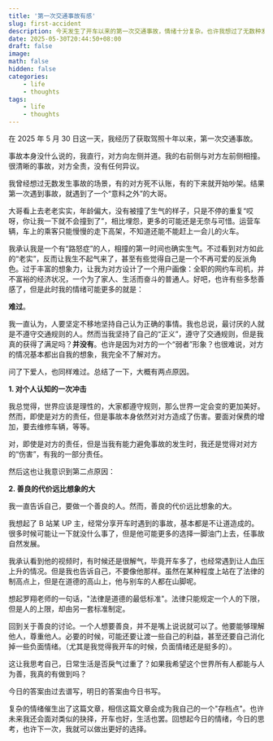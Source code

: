```yaml
---
title: '第一次交通事故有感'
slug: first-accident
description: 今天发生了开车以来的第一次交通事故，情绪十分复杂。也许我想过了无数种发生事故时，与对方争吵的场景。唯独没有想过，即使对方全责，但是我的感觉，竟然是──难过。
date: 2025-05-30T20:44:50+08:00
draft: false
image: 
math: false
hidden: false
categories: 
    - life
    - thoughts
tags: 
    - life
    - thoughts
---
```


在 2025 年 5 月 30 日这一天，我经历了获取驾照十年以来，第一次交通事故。

事故本身没什么说的，我直行，对方向左侧并道。我的右前侧与对方左前侧相撞。很清晰的事故，对方全责，没有任何异议。

我曾经想过无数发生事故的场景，有的对方死不认账，有的下来就开始吵架。结果第一次遇到事故，就遇到了一个“意料之外”的大哥。

大哥看上去老老实实，年龄偏大，没有被撞了生气的样子，只是不停的重复“哎呀，你让我一下就不会撞到了”，相比埋怨，更多的可能还是无奈与可惜。运营车辆，车上的乘客只能慢慢的走下高架，不知道还能不能赶上一会儿的火车。

我承认我是一个有“路怒症”的人，相撞的第一时间也确实生气。不过看到对方如此的“老实”，反而让我生不起气来了，甚至有些觉得自己是一个不再可爱的反派角色。过于丰富的想象力，让我为对方设计了一个用户画像：全职的网约车司机，并不富裕的经济状况，一个为了家人、生活而奋斗的普通人。好吧，也许有些多愁善感了，但是此时我的情绪可能更多的就是：

**难过**。

我一直认为，人要坚定不移地坚持自己认为正确的事情。我也总说，最讨厌的人就是不遵守交通规则的人。然而当我坚持了自己的“正义”，遵守了交通规则，但是我真的获得了满足吗？**并没有**。也许是因为对方的一个“弱者”形象？也很难说，对方的情况基本都出自我的想象，我完全不了解对方。

问了下爱人，也同样难过。总结了一下，大概有两点原因。

**1. 对个人认知的一次冲击**

我总觉得，世界应该是理性的，大家都遵守规则，那么世界一定会变的更加美好。然而，即使是对方的责任，但是事故本身依然对对方造成了伤害。要面对保费的增加，要去维修车辆，等等。

对，即使是对方的责任，但是当我有能力避免事故的发生时，我还是觉得对对方的“伤害”，有我的一部分责任。

然后这也让我意识到第二点原因：

**2. 善良的代价远比想象的大**

我一直告诉自己，要做一个善良的人。然而，善良的代价远比想象的大。

我想起了 B 站某 UP 主，经常分享开车时遇到的事故，基本都是不让道造成的。很多时候可能让一下就没什么事了，但是他可能更多的选择一脚油门上去，任事故自然发展。

我承认看到他的视频时，有时候还是很解气，毕竟开车多了，也经常遇到让人血压上升的情况。但是我也告诉自己，不要像他那样。虽然在某种程度上站在了法律的制高点上，但是在道德的高山上，他与别车的人都在山脚呢。

想起罗翔老师的一句话，"法律是道德的最低标准"。法律只能规定一个人的下限，但是人的上限，却由另一套标准制定。

回到关于善良的讨论。一个人想要善良，并不是嘴上说说就可以了。他要能够理解他人，尊重他人。必要的时候，可能还要让渡一些自己的利益，甚至还要自己消化掉一些负面情绪。（尤其是我觉得我开车的时候，负面情绪还是挺多的）。

这让我思考自己，日常生活是否戾气过重了？如果我希望这个世界所有人都能与人为善，我真的有做到吗？

今日的答案由过去谱写，明日的答案由今日书写。

复杂的情绪催生出了这篇文章，相信这篇文章会成为我自己的一个"存档点"。也许未来我还会面对类似的抉择，开车也好，生活也罢。回想起今日的情绪，今日的思考，也许下一次，我就可以做出更好的选择。
